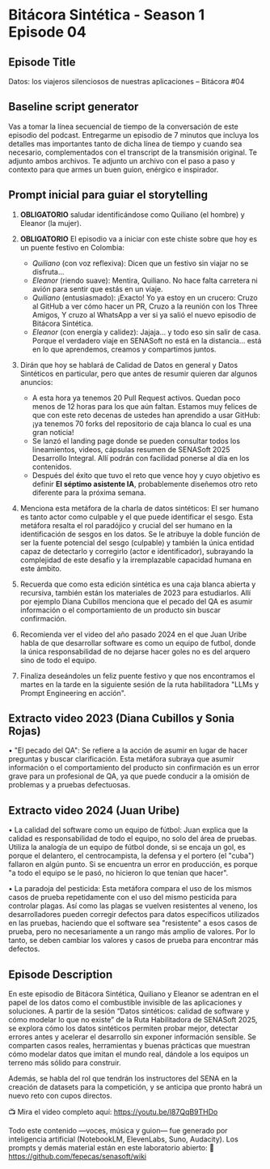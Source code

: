 # Bitácora Sintética - Season 1 Episode 04

## Episode Title

Datos: los viajeros silenciosos de nuestras aplicaciones – Bitácora #04

## Baseline script generator

Vas a tomar la línea secuencial de tiempo de la conversación de este episodio del podcast. Entregarme un episodio de 7 minutos que incluya los detalles mas importantes tanto de dicha línea de tiempo y cuando sea necesario, complementados con el transcript de la transmisión original. Te adjunto ambos archivos. Te adjunto un archivo con el paso a paso y contexto para que armes un buen guion, enérgico e inspirador.

## Prompt inicial para guiar el storytelling

1. **OBLIGATORIO** saludar identificándose como Quiliano (el hombre) y Eleanor (la mujer).

2. **OBLIGATORIO** El episodio va a iniciar con este chiste sobre que hoy es un puente festivo en Colombia:

    - *Quiliano* (con voz reflexiva): Dicen que un festivo sin viajar no se disfruta…
    - *Eleanor* (riendo suave): Mentira, Quiliano. No hace falta carretera ni avión para sentir que estás en un viaje.
    - *Quiliano* (entusiasmado): ¡Exacto! Yo ya estoy en un crucero: Cruzo al GitHub a ver cómo hacer un PR, Cruzo a la reunión con los Three Amigos, Y cruzo al WhatsApp a ver si ya salió el nuevo episodio de Bitácora Sintética.
    - *Eleanor* (con energía y calidez): Jajaja… y todo eso sin salir de casa. Porque el verdadero viaje en SENASoft no está en la distancia… está en lo que aprendemos, creamos y compartimos juntos.

3. Dirán que hoy se hablará de Calidad de Datos en general y Datos Sintéticos en particular, pero que antes de resumir quieren dar algunos anuncios:

    - A esta hora ya tenemos 20 Pull Request activos. Quedan poco menos de 12 horas para los que aún faltan. Estamos muy felices de que con este reto decenas de ustedes han aprendido a usar GitHub: ¡ya tenemos 70 forks del repositorio de caja blanca lo cual es una gran noticia!
    - Se lanzó el landing page donde se pueden consultar todos los lineamientos, videos, cápsulas resumen de SENASoft 2025 Desarrollo Integral. Allí podrán con facilidad ponerse al día en los contenidos.
    - Después del éxito que tuvo el reto que vence hoy y cuyo objetivo es definir  **El séptimo asistente IA**, probablemente diseñemos otro reto diferente para la próxima semana.

4. Menciona esta metáfora de la charla de datos sintéticos: El ser humano es tanto actor como culpable y el que puede identificar el sesgo. Esta metáfora resalta el rol paradójico y crucial del ser humano en la identificación de sesgos en los datos. Se le atribuye la doble función de ser la fuente potencial del sesgo (culpable) y también la única entidad capaz de detectarlo y corregirlo (actor e identificador), subrayando la complejidad de este desafío y la irremplazable capacidad humana en este ámbito.

5. Recuerda que como esta edición sintética es una caja blanca abierta y recursiva, también están los materiales de 2023 para estudiarlos. Allí por ejemplo Diana Cubillos menciona que el pecado del QA es asumir información o el comportamiento de un producto sin buscar confirmación.

6. Recomienda ver el video del año pasado 2024 en el que Juan Uribe habla de que desarrollar software es como un equipo de futbol, donde la única responsabilidad de no dejarse hacer goles no es del arquero sino de todo el equipo.

7. Finaliza deseándoles un feliz puente festivo y que nos encontramos el martes en la tarde en la siguiente sesión de la ruta habilitadora "LLMs y Prompt Engineering en acción".

## Extracto video 2023 (Diana Cubillos y Sonia Rojas)

• "El pecado del QA": Se refiere a la acción de asumir en lugar de hacer preguntas y buscar clarificación. Esta metáfora subraya que asumir información o el comportamiento del producto sin confirmación es un error grave para un profesional de QA, ya que puede conducir a la omisión de problemas y a pruebas defectuosas.

## Extracto video 2024 (Juan Uribe)

• La calidad del software como un equipo de fútbol: Juan explica que la calidad es responsabilidad de todo el equipo, no solo del área de pruebas. Utiliza la analogía de un equipo de fútbol donde, si se encaja un gol, es porque el delantero, el centrocampista, la defensa y el portero (el "cuba") fallaron en algún punto. Si se encuentra un error en producción, es porque "a todo el equipo se le pasó, no hicieron lo que tenían que hacer".

• La paradoja del pesticida: Esta metáfora compara el uso de los mismos casos de prueba repetidamente con el uso del mismo pesticida para controlar plagas. Así como las plagas se vuelven resistentes al veneno, los desarrolladores pueden corregir defectos para datos específicos utilizados en las pruebas, haciendo que el software sea "resistente" a esos casos de prueba, pero no necesariamente a un rango más amplio de valores. Por lo tanto, se deben cambiar los valores y casos de prueba para encontrar más defectos.

## Episode Description

En este episodio de Bitácora Sintética, Quiliano y Eleanor se adentran en el papel de los datos como el combustible invisible de las aplicaciones y soluciones. A partir de la sesión “Datos sintéticos: calidad de software y cómo modelar lo que no existe” de la Ruta Habilitadora de SENASoft 2025, se explora cómo los datos sintéticos permiten probar mejor, detectar errores antes y acelerar el desarrollo sin exponer información sensible. Se comparten casos reales, herramientas y buenas prácticas que muestran cómo modelar datos que imitan el mundo real, dándole a los equipos un terreno más sólido para construir.

Además, se habla del rol que tendrán los instructores del SENA en la creación de datasets para la competición, y se anticipa que pronto habrá un nuevo reto con cupos directos.

📺 Mira el video completo aquí: https://youtu.be/l87QqB9THDo

Todo este contenido —voces, música y guion— fue generado por inteligencia artificial (NotebookLM, ElevenLabs, Suno, Audacity). Los prompts y demás material están en este laboratorio abierto: 🧪 ⁠https://github.com/fepecas/senasoft/wiki
